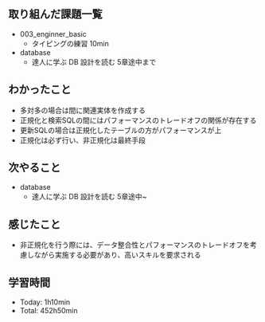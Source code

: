 ## 取り組んだ課題一覧
- 003_enginner_basic
  - タイピングの練習 10min
- database
  - 達人に学ぶ DB 設計を読む 5章途中まで
## わかったこと
- 多対多の場合は間に関連実体を作成する
- 正規化と検索SQLの間にはパフォーマンスのトレードオフの関係が存在する
- 更新SQLの場合は正規化したテーブルの方がパフォーマンスが上
- 正規化は必ず行い、非正規化は最終手段
## 次やること
- database
  - 達人に学ぶ DB 設計を読む 5章途中~
## 感じたこと
- 非正規化を行う際には、データ整合性とパフォーマンスのトレードオフを考慮しながら実施する必要があり、高いスキルを要求される
## 学習時間
- Today: 1h10min
- Total: 452h50min